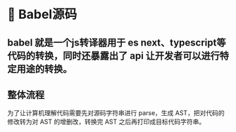 # 🚀 Babel源码

## babel 就是一个js转译器用于 es next、typescript等代码的转换，同时还暴露出了 api 让开发者可以进行特定用途的转换。

## 整体流程
为了让计算机理解代码需要先对源码字符串进行 parse，生成 AST，把对代码的修改转为对 AST 的增删改，转换完 AST 之后再打印成目标代码字符串。